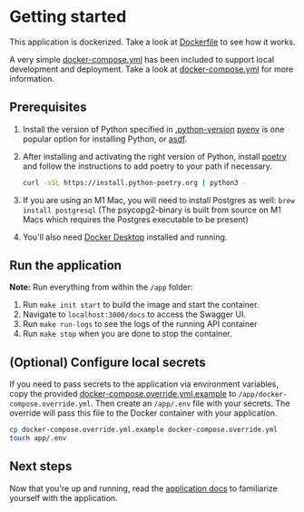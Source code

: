 # Getting started

This application is dockerized. Take a look at [Dockerfile](/app/Dockerfile) to see how it works.

A very simple [docker-compose.yml](/app/docker-compose.yml) has been included to support local development and deployment. Take a look at [docker-compose.yml](/app/docker-compose.yml) for more information.

## Prerequisites

1. Install the version of Python specified in [.python-version](/app/.python-version)
   [pyenv](https://github.com/pyenv/pyenv#installation) is one popular option for installing Python,
   or [asdf](https://asdf-vm.com/).

2. After installing and activating the right version of Python, install
   [poetry](https://python-poetry.org/docs/#installation) and follow the instructions to add poetry to your path if necessary.

   ```bash
   curl -sSL https://install.python-poetry.org | python3 -
   ```

3. If you are using an M1 Mac, you will need to install Postgres as well: `brew install postgresql` (The psycopg2-binary is built from source on M1 Macs which requires the Postgres executable to be present)

4. You'll also need [Docker Desktop](https://www.docker.com/products/docker-desktop/) installed and running.

## Run the application

**Note:** Run everything from within the `/app` folder:

1. Run `make init start` to build the image and start the container.
2. Navigate to `localhost:3000/docs` to access the Swagger UI.
3. Run `make run-logs` to see the logs of the running API container
4. Run `make stop` when you are done to stop the container.

## (Optional) Configure local secrets

If you need to pass secrets to the application via environment variables, copy the provided [docker-compose.override.yml.example](/app/docker-compose.override.yml.example) to `/app/docker-compose.override.yml`. Then create an `/app/.env` file with your secrets. The override will pass this file to the Docker container with your application.

```bash
cp docker-compose.override.yml.example docker-compose.override.yml
touch app/.env
```

## Next steps

Now that you're up and running, read the [application docs](README.md) to familiarize yourself with the application.
